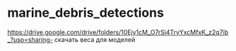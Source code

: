 # marine_debris_detections
https://drive.google.com/drive/folders/10Ejy1cM_O7rSi4TryYxcMfxK_z2q7ib_?usp=sharing- скачать веса для моделей
